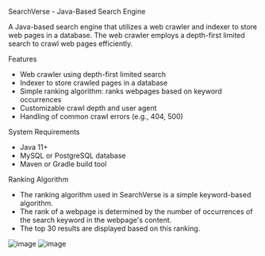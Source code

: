 SearchVerse - Java-Based Search Engine

A Java-based search engine that utilizes a web crawler and indexer to store web pages in a database. The web crawler employs a depth-first limited search to crawl web pages efficiently.

Features
- Web crawler using depth-first limited search
- Indexer to store crawled pages in a database
- Simple ranking algorithm: ranks webpages based on keyword occurrences
- Customizable crawl depth and user agent
- Handling of common crawl errors (e.g., 404, 500)
  
System Requirements
- Java 11+
- MySQL or PostgreSQL database
- Maven or Gradle build tool

Ranking Algorithm

- The ranking algorithm used in SearchVerse is a simple keyword-based algorithm. 
- The rank of a webpage is determined by the number of occurrences of the search keyword in the webpage's content.
- The top 30 results are displayed based on this ranking.

![image](https://github.com/user-attachments/assets/b660bc1f-beba-47e4-b449-33f135254707)
![image](https://github.com/user-attachments/assets/fe5cc045-55a4-4233-acbc-ac2a8fb0549b)


